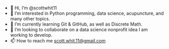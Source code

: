 - 👋 Hi, I’m @scottwhit11
- 👀 I’m interested in Python programming, data science, acupuncture, and many other topics.
- 🌱 I’m currently learning Git & GitHub, as well as Discrete Math. 
- 💞️ I’m looking to collaborate on a data science nonprofit idea I am working to develop.
- 📫 How to reach me scott.whit.11@gmail.com

<!---
scottwhit11/scottwhit11 is a ✨ special ✨ repository because its `README.md` (this file) appears on your GitHub profile.
You can click the Preview link to take a look at your changes.
--->
